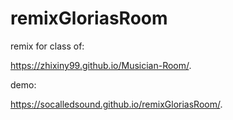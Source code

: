 # remixGloriasRoom

remix for class of:

https://zhixiny99.github.io/Musician-Room/.


demo: 

https://socalledsound.github.io/remixGloriasRoom/.




